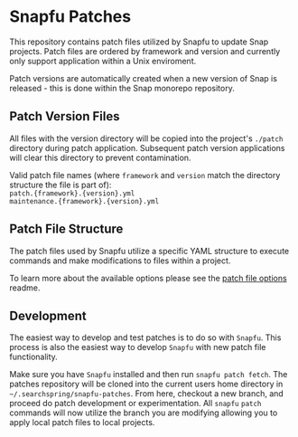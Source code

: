 # Snapfu Patches











This repository contains patch files utilized by Snapfu to update Snap projects. Patch files are ordered by framework and version and currently only support application within a Unix enviroment.

Patch versions are automatically created when a new version of Snap is released - this is done within the Snap monorepo repository.

## Patch Version Files
All files with the version directory will be copied into the project's `./patch` directory during patch application. Subsequent patch version applications will clear this directory to prevent contamination.

Valid patch file names (where `framework` and `version` match the directory structure the file is part of):  
`patch.{framework}.{version}.yml`  
`maintenance.{framework}.{version}.yml`

## Patch File Structure
The patch files used by Snapfu utilize a specific YAML structure to execute commands and make modifications to files within a project.

To learn more about the available options please see the [patch file options](./docs/patches.md) readme.

## Development
The easiest way to develop and test patches is to do so with `Snapfu`. This process is also the easiest way to develop `Snapfu` with new patch file functionality.

Make sure you have `Snapfu` installed and then run `snapfu patch fetch`. The patches repository will be cloned into the current users home directory in `~/.searchspring/snapfu-patches`. From here, checkout a new branch, and proceed do patch development or experimentation. All `snapfu` `patch` commands will now utilize the branch you are modifying allowing you to apply local patch files to local projects.
